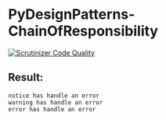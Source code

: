 # PyDesignPatterns-ChainOfResponsibility
[![Scrutinizer Code Quality](https://scrutinizer-ci.com/g/Jagepard/PyDesignPatterns-ChainOfResponsibility/badges/quality-score.png?b=master)](https://scrutinizer-ci.com/g/Jagepard/PyDesignPatterns-ChainOfResponsibility/?branch=master)

## Result:
```
notice has handle an error
warning has handle an error
error has handle an error
```
